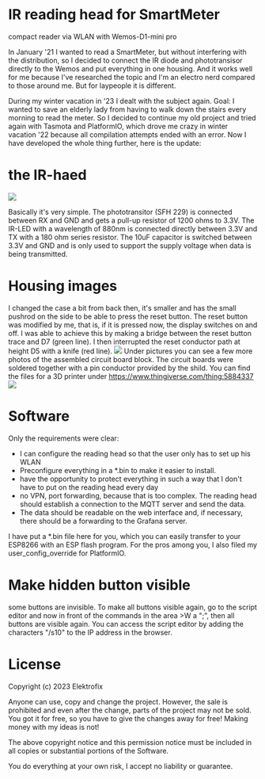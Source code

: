 # IR reading head for SmartMeter
compact reader via WLAN with Wemos-D1-mini pro

In January '21 I wanted to read a SmartMeter, but without interfering with the distribution, so I decided to connect the IR diode and phototransisor directly to the Wemos and put everything in one housing. And it works well for me because I've researched the topic and I'm an electro nerd compared to those around me. But for laypeople it is different.

During my winter vacation in '23 I dealt with the subject again. Goal: I wanted to save an elderly lady from having to walk down the stairs every morning to read the meter. So I decided to continue my old project and tried again with Tasmota and PlatformIO, which drove me crazy in winter vacation '22 because all compilation attempts ended with an error.
Now I have developed the whole thing further, here is the update:
# the IR-haed
![](https://github.com/Elektrofix-OL/IR-reading-head-for-SmartMeter-V2/blob/main/Eagle/sch.gif)

Basically it's very simple. The phototransitor (SFH 229) is connected between RX and GND and gets a pull-up resistor of 1200 ohms to 3.3V. The IR-LED with a wavelength of 880nm is connected directly between 3.3V and TX with a 180 ohm series resistor.
The 10uF capacitor is switched between 3.3V and GND and is only used to support the supply voltage when data is being transmitted.

# Housing images
I changed the case a bit from back then, it's smaller and has the small pushrod on the side to be able to press the reset button. The reset button was modified by me, that is, if it is pressed now, the display switches on and off. I was able to achieve this by making a bridge between the reset button trace and D7 (green line). I then interrupted the reset conductor path at height D5 with a knife (red line). 
![](https://github.com/Elektrofix-OL/IR-reading-head-for-SmartMeter-V2/blob/main/pictures/IMG_0497m.JPG)
Under pictures you can see a few more photos of the assembled circuit board block. The circuit boards were soldered together with a pin conductor provided by the shild.
You can find the files for a 3D printer under https://www.thingiverse.com/thing:5884337
![](https://github.com/Elektrofix-OL/IR-reading-head-for-SmartMeter-V2/blob/main/pictures/Housing.JPG)

# Software

Only the requirements were clear:
- I can configure the reading head so that the user only has to set up his WLAN
- Preconfigure everything in a *.bin to make it easier to install.
- have the opportunity to protect everything in such a way that I don't have to put on the reading head every day
- no VPN, port forwarding, because that is too complex. The reading head should establish a connection to the MQTT server and send the data.
- The data should be readable on the web interface and, if necessary, there should be a forwarding to the Grafana server.

I have put a *.bin file here for you, which you can easily transfer to your ESP8266 with an ESP flash program.
For the pros among you, I also filed my user_config_override for PlatformIO.

# Make hidden button visible
some buttons are invisible. To make all buttons visible again, go to the script editor and now in front of the commands in the area >W a ";", then all buttons are visible again. You can access the script editor by adding the characters "/s10" to the IP address in the browser.

# License
Copyright (c) 2023 Elektrofix

Anyone can use, copy and change the project. However, the sale is prohibited and even after the change, parts of the project may not be sold. You got it for free, so you have to give the changes away for free! Making money with my ideas is not!

The above copyright notice and this permission notice must be included in all copies or substantial portions of the Software.

You do everything at your own risk, I accept no liability or guarantee.
